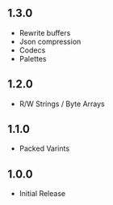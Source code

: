 ## 1.3.0

* Rewrite buffers
* Json compression
* Codecs
* Palettes

## 1.2.0

* R/W Strings / Byte Arrays

## 1.1.0

* Packed Varints

## 1.0.0

* Initial Release
